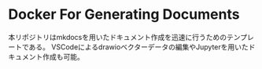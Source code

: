 # Docker For Generating Documents

本リポジトリはmkdocsを用いたドキュメント作成を迅速に行うためのテンプレートである。
VSCodeによるdrawioベクターデータの編集やJupyterを用いたドキュメント作成も可能。
